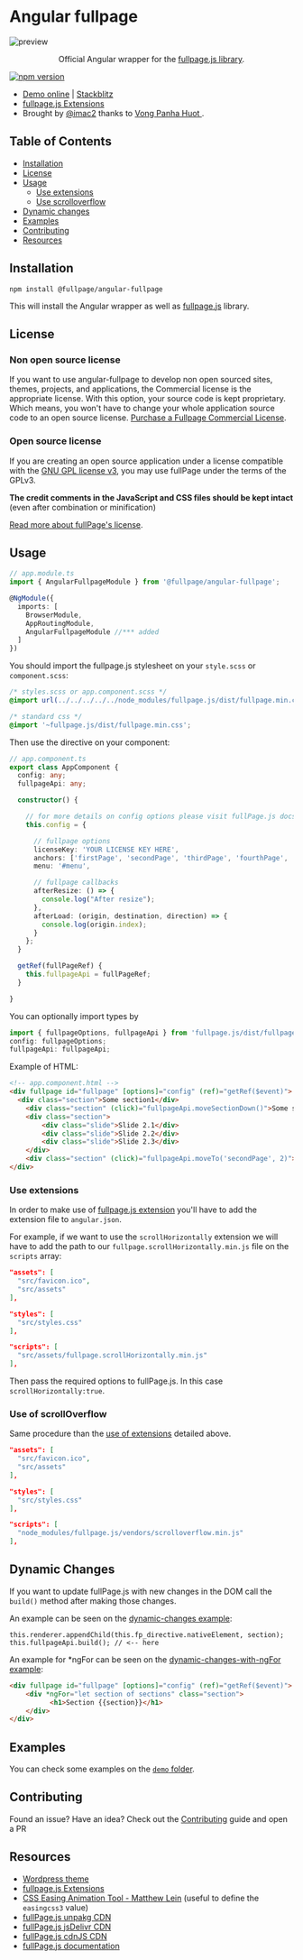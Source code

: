 # Angular fullpage
![preview](https://alvarotrigo.com/angular-fullpage/imgs/angular-fullpage-wrapper.png?v=2)
<p align="center">
Official Angular wrapper for the <a target="_blank" href="https://github.com/alvarotrigo/fullPage.js/">fullpage.js library</a>.
</p>
<p align="center">

  [![npm version][npm-version-src]][npm-version-href]

</p>

- [Demo online](https://alvarotrigo.com/angular-fullpage/) | [Stackblitz](https://stackblitz.com/edit/angular-nqsqwk)
- [fullpage.js Extensions](https://alvarotrigo.com/fullPage/extensions/)
- Brought by [@imac2](https://twitter.com/imac2) thanks to [Vong Panha Huot
](https://github.com/vh13294).

## Table of Contents

- [Installation](https://github.com/alvarotrigo/angular-fullpage#installation)
- [License](https://github.com/alvarotrigo/angular-fullpage#license)
- [Usage](https://github.com/alvarotrigo/angular-fullpage#usage)
  - [Use extensions](https://github.com/alvarotrigo/angular-fullpage#use-extensions)
  - [Use scrolloverflow](https://github.com/alvarotrigo/angular-fullpage#use-of-scrolloverflow)
- [Dynamic changes](https://github.com/alvarotrigo/angular-fullpage#dynamic-changes)
- [Examples](https://github.com/alvarotrigo/angular-fullpage#examples)
- [Contributing](https://github.com/alvarotrigo/angular-fullpage#contributing)
- [Resources](https://github.com/alvarotrigo/angular-fullpage#resources)

## Installation

```shell
npm install @fullpage/angular-fullpage
```

This will install the Angular wrapper as well as [fullpage.js](https://github.com/alvarotrigo/fullPage.js/) library.

## License

### Non open source license

If you want to use angular-fullpage to develop non open sourced sites, themes, projects, and applications, the Commercial license is the appropriate license. With this option, your source code is kept proprietary. Which means, you won't have to change your whole application source code to an open source license. [Purchase a Fullpage Commercial License](https://alvarotrigo.com/fullPage/pricing/).

### Open source license

If you are creating an open source application under a license compatible with the [GNU GPL license v3](https://www.gnu.org/licenses/gpl-3.0.html), you may use fullPage under the terms of the GPLv3.

**The credit comments in the JavaScript and CSS files should be kept intact** (even after combination or minification)

[Read more about fullPage's license](https://alvarotrigo.com/fullPage/pricing/).

## Usage

```typescript
// app.module.ts
import { AngularFullpageModule } from '@fullpage/angular-fullpage';

@NgModule({
  imports: [
    BrowserModule,
    AppRoutingModule,
    AngularFullpageModule //*** added
  ]
})
```

You should import the fullpage.js stylesheet on your `style.scss` or `component.scss`:

```scss
/* styles.scss or app.component.scss */
@import url(../../../../../node_modules/fullpage.js/dist/fullpage.min.css);
```

```css
/* standard css */
@import '~fullpage.js/dist/fullpage.min.css';
```

Then use the directive on your component:

```typescript
// app.component.ts
export class AppComponent {
  config: any;
  fullpageApi: any;

  constructor() {

    // for more details on config options please visit fullPage.js docs
    this.config = {

      // fullpage options
      licenseKey: 'YOUR LICENSE KEY HERE',
      anchors: ['firstPage', 'secondPage', 'thirdPage', 'fourthPage', 'lastPage'],
      menu: '#menu',

      // fullpage callbacks
      afterResize: () => {
        console.log("After resize");
      },
      afterLoad: (origin, destination, direction) => {
        console.log(origin.index);
      }
    };
  }

  getRef(fullPageRef) {
    this.fullpageApi = fullPageRef;
  }

}

```

You can optionally import types by

```typescript
import { fullpageOptions, fullpageApi } from 'fullpage.js/dist/fullpage.extensions.min';
config: fullpageOptions;
fullpageApi: fullpageApi;
```

Example of HTML:

```html
<!-- app.component.html -->
<div fullpage id="fullpage" [options]="config" (ref)="getRef($event)">
  <div class="section">Some section1</div>
	<div class="section" (click)="fullpageApi.moveSectionDown()">Some section2</div>
	<div class="section">
		<div class="slide">Slide 2.1</div>
		<div class="slide">Slide 2.2</div>
		<div class="slide">Slide 2.3</div>
	</div>
	<div class="section" (click)="fullpageApi.moveTo('secondPage', 2)">Some section4</div>
</div>
```

### Use extensions
In order to make use of [fullpage.js extension](https://alvarotrigo.com/fullPage/extensions/) you'll have to add the extension file to `angular.json`.

For example, if we want to use the `scrollHorizontally` extension we will have to add the path to our `fullpage.scrollHorizontally.min.js` file on the `scripts` array:

```json
"assets": [
  "src/favicon.ico",
  "src/assets"
],

"styles": [
  "src/styles.css"
],

"scripts": [
  "src/assets/fullpage.scrollHorizontally.min.js"
],
```

Then pass the required options to fullPage.js. In this case `scrollHorizontally:true`.

### Use of scrollOverflow
Same procedure than the [use of extensions](https://github.com/alvarotrigo/angular-fullpage#use-extensions) detailed above.

```json
"assets": [
  "src/favicon.ico",
  "src/assets"
],

"styles": [
  "src/styles.css"
],

"scripts": [
  "node_modules/fullpage.js/vendors/scrolloverflow.min.js"
],
```

## Dynamic Changes
If you want to update fullPage.js with new changes in the DOM call the `build()` method after making those changes.

An example can be seen on the [dynamic-changes example](https://github.com/alvarotrigo/angular-fullpage/blob/master/demo/app/examples/dynamic-changes/dynamic-changes.component.ts#L46):

```javacript
this.renderer.appendChild(this.fp_directive.nativeElement, section);
this.fullpageApi.build(); // <-- here
```

An example for *ngFor can be seen on the [dynamic-changes-with-ngFor example](https://github.com/alvarotrigo/angular-fullpage/blob/master/demo/app/examples/dynamic-ng-for/dynamic-ng-for.component.ts#L45):

```html
<div fullpage id="fullpage" [options]="config" (ref)="getRef($event)">
    <div *ngFor="let section of sections" class="section">
		  <h1>Section {{section}}</h1>
	</div>
</div>
```

## Examples
You can check some examples on the [`demo` folder](https://github.com/alvarotrigo/angular-fullpage/tree/master/demo).

## Contributing

Found an issue? Have an idea? Check out the [Contributing](https://github.com/alvarotrigo/angular-fullpage/blob/master/CONTRIBUTING.md) guide and open a PR

## Resources

- [Wordpress theme](https://alvarotrigo.com/fullPage/utils/wordpress.html)
- [fullpage.js Extensions](https://alvarotrigo.com/fullPage/extensions/)
- [CSS Easing Animation Tool - Matthew Lein](http://matthewlein.com/ceaser/) (useful to define the `easingcss3` value)
- [fullPage.js unpakg CDN](https://unpkg.com/fullpage.js)
- [fullPage.js jsDelivr CDN](http://www.jsdelivr.com/#!jquery.fullpage)
- [fullPage.js cdnJS CDN](https://cdnjs.com/libraries/fullPage.js)
- [fullPage.js documentation](https://github.com/alvarotrigo/fullPage.js)



<!-- Badges -->
[npm-version-src]: https://img.shields.io/npm/v/@fullpage/angular-fullpage/latest.svg
[npm-version-href]: https://www.npmjs.com/package/@fullpage/angular-fullpage
